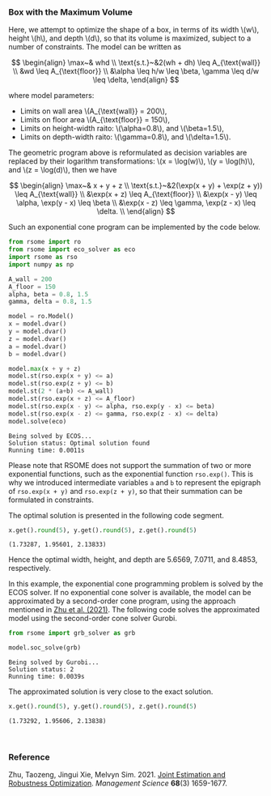 <script src="https://cdn.mathjax.org/mathjax/latest/MathJax.js?config=TeX-AMS-MML_HTMLorMML" type="text/javascript"></script>

### Box with the Maximum Volume

Here, we attempt to optimize the shape of a box, in terms of its width \\(w\\), height \\(h\\), and depth \\(d\\), so that its volume is maximized, subject to a number of constraints. The model can be written as

$$
\begin{align}
\max~& whd \\
\text{s.t.}~&2(wh + dh) \leq A_{\text{wall}} \\
&wd \leq A_{\text{floor}} \\
&\alpha \leq h/w \leq \beta, \gamma \leq d/w \leq \delta, 
\end{align}
$$

where model parameters:
- Limits on wall area \\(A_{\text{wall}} = 200\\),
- Limits on floor area \\(A_{\text{floor}} = 150\\),
- Limits on height-width raito: \\(\alpha=0.8\\), and \\(\beta=1.5\\),
- Limits on depth-width raito: \\(\gamma=0.8\\), and \\(\delta=1.5\\).

The geometric program above is reformulated as decision variables are replaced by their logarithm transformations: \\(x = \log(w)\\), \\(y = \log(h)\\), and \\(z = \log(d)\\), then we have

$$
\begin{align}
\max~& x + y + z \\
\text{s.t.}~&2(\exp(x + y) + \exp(z + y)) \leq A_{\text{wall}} \\
&\exp(x + z) \leq A_{\text{floor}} \\
&\exp(x - y) \leq \alpha, \exp(y - x) \leq \beta \\
&\exp(x - z) \leq \gamma, \exp(z - x) \leq \delta. \\
\end{align}
$$

Such an exponential cone program can be implemented by the code below.

```python
from rsome import ro
from rsome import eco_solver as eco
import rsome as rso
import numpy as np

A_wall = 200
A_floor = 150
alpha, beta = 0.8, 1.5
gamma, delta = 0.8, 1.5

model = ro.Model()
x = model.dvar()
y = model.dvar()
z = model.dvar()
a = model.dvar()
b = model.dvar()

model.max(x + y + z)
model.st(rso.exp(x + y) <= a)
model.st(rso.exp(z + y) <= b)
model.st(2 * (a+b) <= A_wall)
model.st(rso.exp(x + z) <= A_floor)
model.st(rso.exp(x - y) <= alpha, rso.exp(y - x) <= beta)
model.st(rso.exp(x - z) <= gamma, rso.exp(z - x) <= delta)
model.solve(eco)
```

    Being solved by ECOS...
    Solution status: Optimal solution found
    Running time: 0.0011s

Please note that RSOME does not support the summation of two or more exponential functions, such as the exponential function `rso.exp()`. This is why we introduced intermediate variables `a` and `b` to represent the epigraph of `rso.exp(x + y)` and `rso.exp(z + y)`, so that their summation can be formulated in constraints.

The optimal solution is presented in the following code segment.

```python
x.get().round(5), y.get().round(5), z.get().round(5)
```
    (1.73287, 1.95601, 2.13833)

Hence the optimal width, height, and depth are 5.6569, 7.0711, and 8.4853, respectively. 

In this example, the exponential cone programming problem is solved by the ECOS solver. If no exponential cone solver is available, the model can be approximated by a second-order cone program, using the approach mentioned in [Zhu et al. (2021)](#ref1). The following code solves the approximated model using the second-order cone solver Gurobi.

```python
from rsome import grb_solver as grb

model.soc_solve(grb)
```

    Being solved by Gurobi...
    Solution status: 2
    Running time: 0.0039s


The approximated solution is very close to the exact solution.

```python
x.get().round(5), y.get().round(5), z.get().round(5)
```
    (1.73292, 1.95606, 2.13838)

<br> 

### Reference

<a id="ref1"></a>

Zhu, Taozeng, Jingui Xie, Melvyn Sim. 2021. [Joint Estimation and Robustness Optimization](https://pubsonline.informs.org/doi/abs/10.1287/mnsc.2020.3603). <i>Management Science</i> <b>68</b>(3) 1659-1677.
